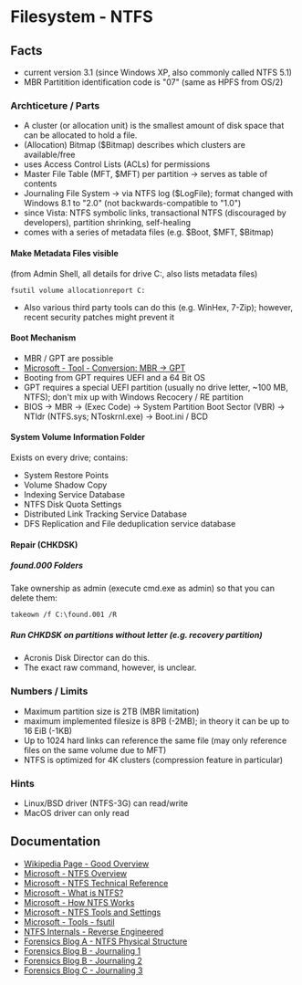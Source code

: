 # Filesystem - NTFS

## Facts

* current version 3.1 (since Windows XP, also commonly called NTFS 5.1)
* MBR Partitition identification code is "07" (same as HPFS from OS/2)

### Archticeture / Parts

* A cluster (or allocation unit) is the smallest amount of disk space that can be allocated to hold a file.
* (Allocation) Bitmap ($Bitmap) describes which clusters are available/free
* uses Access Control Lists (ACLs) for permissions
* Master File Table (MFT, $MFT) per partition -> serves as table of contents
* Journaling File System -> via NTFS log ($LogFile); format changed with Windows 8.1 to "2.0" (not backwards-compatible to "1.0")
* since Vista: NTFS symbolic links, transactional NTFS (discouraged by developers), partition shrinking, self-healing
* comes with a series of metadata files (e.g. $Boot, $MFT, $Bitmap)

#### Make Metadata Files visible

(from Admin Shell, all details for drive C:, also lists metadata files)

```
fsutil volume allocationreport C:
```

* Also various third party tools can do this (e.g. WinHex, 7-Zip); however, recent security patches might prevent it

#### Boot Mechanism

* MBR / GPT are possible
* [Microsoft - Tool - Conversion: MBR -> GPT](https://docs.microsoft.com/de-de/windows/deployment/mbr-to-gpt)
* Booting from GPT requires UEFI and a 64 Bit OS
* GPT requires a special UEFI partition (usually no drive letter, ~100 MB, NTFS); don't mix up with Windows Recocery / RE partition
* BIOS -> MBR -> (Exec Code) -> System Partition Boot Sector (VBR) -> NTldr (NTFS.sys; NToskrnl.exe) -> Boot.ini / BCD

#### System Volume Information Folder

Exists on every drive; contains:

* System Restore Points
* Volume Shadow Copy
* Indexing Service Database
* NTFS Disk Quota Settings
* Distributed Link Tracking Service Database
* DFS Replication and File deduplication service database

#### Repair (CHKDSK)

##### found.000 Folders

Take ownership as admin (execute cmd.exe as admin) so that you can delete them:

```
takeown /f C:\found.001 /R
```

##### Run CHKDSK on partitions without letter (e.g. recovery partition)

* Acronis Disk Director can do this.
* The exact raw command, however, is unclear.

### Numbers / Limits

* Maximum partition size is 2TB (MBR limitation)
* maximum implemented filesize is 8PB (-2MB); in theory it can be up to 16 EiB (-1KB)
* Up to 1024 hard links can reference the same file (may only reference files on the same volume due to MFT)
* NTFS is optimized for 4K clusters (compression feature in particular)

### Hints

* Linux/BSD driver (NTFS-3G) can read/write
* MacOS driver can only read

## Documentation

* [Wikipedia Page - Good Overview](https://en.wikipedia.org/wiki/NTFS)
* [Microsoft - NTFS Overview](https://docs.microsoft.com/en-us/windows-server/storage/file-server/ntfs-overview)
* [Microsoft - NTFS Technical Reference](https://docs.microsoft.com/en-us/previous-versions/windows/it-pro/windows-server-2003/cc758691(v=ws.10)?redirectedfrom=MSDN)
* [Microsoft - What is NTFS?](https://docs.microsoft.com/en-us/previous-versions/windows/it-pro/windows-server-2003/cc778410(v=ws.10))
* [Microsoft - How NTFS Works](https://docs.microsoft.com/en-us/previous-versions/windows/it-pro/windows-server-2003/cc781134(v=ws.10))
* [Microsoft - NTFS Tools and Settings](https://docs.microsoft.com/en-us/previous-versions/windows/it-pro/windows-server-2003/cc757759(v=ws.10))
* [Microsoft - Tools - fsutil](https://docs.microsoft.com/en-us/windows-server/administration/windows-commands/fsutil)
* [NTFS Internals - Reverse Engineered](https://thestarman.pcministry.com/asm/mbr/IntNTFSfs.htm)
* [Forensics Blog A - NTFS Physical Structure](https://www.datarecoveryunion.com/how-ntfs-file-system-works-ntfs-physical-structure/)
* [Forensics Blog B - Journaling 1](https://countuponsecurity.com/2016/05/30/digital-forensics-ntfs-indx-and-journaling/)
* [Forensics Blog B - Journaling 2](https://countuponsecurity.com/2017/05/25/digital-forensics-ntfs-change-journal/)
* [Forensics Blog C - Journaling 3](https://dfir.ru/2019/02/16/how-the-logfile-works/)



